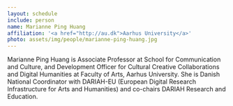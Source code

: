 ```yaml
---
layout: schedule
include: person
name: Marianne Ping Huang
affiliation: '<a href="http://au.dk">Aarhus University</a>'
photo: assets/img/people/marianne-ping-huang.jpg
---
```


Marianne Ping Huang is Associate Professor at School for Communication and Culture, and Development Officer for Cultural Creative Collaborations and Digital Humanities at Faculty of Arts, Aarhus University. She is Danish National Coordinator with DARIAH-EU (European Digital Research Infrastructure for Arts and Humanities) and co-chairs DARIAH Research and Education.
